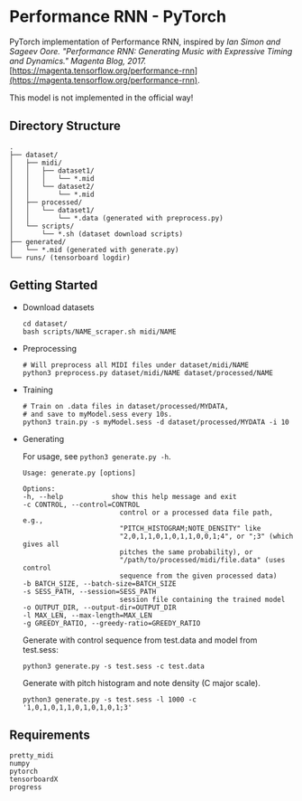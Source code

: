 # Performance RNN - PyTorch

PyTorch implementation of Performance RNN, inspired by *Ian Simon and Sageev Oore. "Performance RNN: Generating Music with Expressive
Timing and Dynamics." Magenta Blog, 2017.*
[https://magenta.tensorflow.org/performance-rnn](https://magenta.tensorflow.org/performance-rnn).

This model is not implemented in the official way!


## Directory Structure

```
.
├── dataset/
│   ├── midi/
│   │   ├── dataset1/
│   │   │   └── *.mid
│   │   └── dataset2/
│   │       └── *.mid
│   ├── processed/
│   │   └── dataset1/
│   │       └── *.data (generated with preprocess.py)
│   └── scripts/
│       └── *.sh (dataset download scripts)
├── generated/
│   └── *.mid (generated with generate.py)
└── runs/ (tensorboard logdir)
```


## Getting Started

- Download datasets

    ```
    cd dataset/
    bash scripts/NAME_scraper.sh midi/NAME
    ```

- Preprocessing

    ```shell
    # Will preprocess all MIDI files under dataset/midi/NAME
    python3 preprocess.py dataset/midi/NAME dataset/processed/NAME
    ```

- Training

    ```shell
    # Train on .data files in dataset/processed/MYDATA,
    # and save to myModel.sess every 10s.
    python3 train.py -s myModel.sess -d dataset/processed/MYDATA -i 10
    ```

- Generating

    For usage, see `python3 generate.py -h`.

    ```shell
    Usage: generate.py [options]

    Options:
    -h, --help            show this help message and exit
    -c CONTROL, --control=CONTROL
                            control or a processed data file path, e.g.,
                            "PITCH_HISTOGRAM;NOTE_DENSITY" like
                            "2,0,1,1,0,1,0,1,1,0,0,1;4", or ";3" (which gives all
                            pitches the same probability), or
                            "/path/to/processed/midi/file.data" (uses control
                            sequence from the given processed data)
    -b BATCH_SIZE, --batch-size=BATCH_SIZE
    -s SESS_PATH, --session=SESS_PATH
                            session file containing the trained model
    -o OUTPUT_DIR, --output-dir=OUTPUT_DIR
    -l MAX_LEN, --max-length=MAX_LEN
    -g GREEDY_RATIO, --greedy-ratio=GREEDY_RATIO
    ```

    Generate with control sequence from test.data and model from test.sess:

    ```shell
    python3 generate.py -s test.sess -c test.data
    ```

    Generate with pitch histogram and note density (C major scale).

    ```shell
    python3 generate.py -s test.sess -l 1000 -c '1,0,1,0,1,1,0,1,0,1,0,1;3'
    ```


## Requirements

```
pretty_midi
numpy
pytorch
tensorboardX
progress
```
